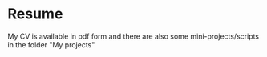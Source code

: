 # Resume

My CV is available in pdf form and there are also some mini-projects/scripts in the folder "My projects"
